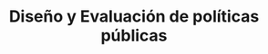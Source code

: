 ---
title: "Diseño y Evaluación de políticas públicas"
expertise: 
    enable : true
    main_title: "Diseño y Evaluación de "
    color_title: "Políticas Públicas"
    case_studies1: Algunos de
    case_studies2: Nuestros Proyectos
    main_bg_image_webp: images/expertise/public-policies/Politicas-publicas-banner.jpg
    main_bg_image: images/expertise/public-policies/Politicas-publicas-banner.jpg
    image_webp: images/expertise/public-policies/Politicas-publicas-icono-1.png
    image: images/expertise/public-policies/Politicas-publicas-icono-1.png
    extra_title : Diseñamos políticas públicas con una visión multidisciplinaria
    extra_content : asegurando resultados que promueven el desarrollo económico y benefician a la sociedad y al medio ambiente.
    bg_image : "images/backgrounds/Background-blanco-2.jpg"
    bg_image_webp : "images/backgrounds/Background-blanco-2.jpg"
    description : "This is meta description"
    subtitle: "Soluciones estratégicas que promueven la sustentabilidad urbana"
    text: "Participamos en la evaluación y diseño de políticas públicas en materia de sustentabilidad urbana, abarcando los temas de cambio climático, calidad del aire, energía, gestión de residuos,medio ambiente, planeación, resiliencia, salud, suelos y agua entre otros."
    icon: ""
    key_message: Más de 30 proyectos instrumentados internacionalmente 
    casestudy_item:
      # casestudy item loop
      - name: "Programa de Gestión de la Calidad del Aire del Estado de México (ProAire Edomex) 2018-2030"
        case_locations: Estado de México, México
        case_years: "2018"
        case_clients: Secretaría de Medio Ambiente del Gobierno del Estado de México (SMAGEM)
        case_id: ph1
        case_content: "Se desarrolló el Programa para Mejorar la Calidad del Aire del Estado de México. Para ello se realizó un diagnóstico de la calidad del aire en el Estado de México que incluyó la elaboración del inventario de emisiones, el análisis institucional, las capacidades presupuestales y operativas, así como los resultados de las estaciones de monitoreo atmosférico. Con base en el diagnóstico se desarrolló la estrategia estatal para reducir la emisión de contaminantes atmosféricos locales, revertir las tendencias de deterioro, proteger la salud pública de la población y fortalecer el monitoreo. Las estrategias y medidas de política pública fueron evaluadas y priorizadas en términos de su potencial de reducción de emisiones y su costo de implementación."
        tab_image: images/expertise/public-policies/politicas-caso1.png
        tab_image_webp: images/expertise/public-policies/politicas-caso1.png
        case_image: images/expertise/public-policies/P1_EDOMEX.jpg
        case_image_webp: images/expertise/public-policies/P1_EDOMEX.jpg
      # casestudy item loop
      - name: "Evaluación del Plan de Acción Climática de la Ciudad de México"
        case_locations: Ciudad de México, México
        case_years: "2018"
        case_clients: C40
        case_id: ph2
        case_content: "Con base en los lineamientos de C40 y los compromisos de París se revisó el Plan de Acción Climática (PAC) de la Ciudad de México 2020 a 2050. Tras la revisión de este, se emitió una opinión técnica a C40 sobre el proceso de elaboración del PAC, el contenido de este, las metas y la congruencia general con el compromiso de alcaldes de las ciudades que forman parte del C40. La revisión abarcó las áreas de: procesos participativos, integración de grupos vulnerables, inventario de emisiones, análisis de vulnerabilidad climática, medidas, su priorización, costos y financiamiento."
        tab_image: images/expertise/public-policies/politicas-caso2.png
        tab_image_webp: images/expertise/public-policies/politicas-caso2.png
        case_image: images/expertise/public-policies/P2_CDMX.jpg
        case_image_webp: images/expertise/public-policies/P2_CDMX.jpg
      # casestudy item loop
      - name: "Estrategia de Sustentabilidad en el Sector de la Vivienda Social en México"
        case_locations: México
        case_years: "2016"
        case_clients: ARA, CADU, DEREX, JAVER, RUBA, SADASI, UNION, VINTE
        case_id: ph3
        case_content: "Se trabajó con varios desarrolladores de vivienda social en México, con el doble objetivo de: (1) proponer un esquema de sustentabilidad en la vivienda que sea costo-efectivo para las empresas y sus habitantes, logrando una alta eficiencia energética y mejor desempeño ambiental; y (2) cuantificar los beneficios en materia de ahorro de energía y mitigación de gases con efecto invernadero que las acciones del sector han tenido y podrán tener en el futuro."
        tab_image: images/expertise/public-policies/politicas-caso3.png
        tab_image_webp: images/expertise/public-policies/politicas-caso3.png
        case_image: images/expertise/public-policies/P3_vivienda.jpg
        case_image_webp: images/expertise/public-policies/P3_vivienda.jpg
---